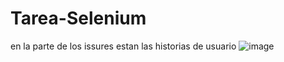 # Tarea-Selenium


en la parte de los issures estan las historias de usuario 
![image](https://github.com/user-attachments/assets/1bd97251-f787-4c6b-9e1b-862a839a6700)
